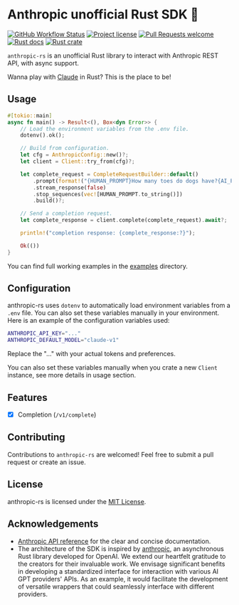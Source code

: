 # Anthropic unofficial Rust SDK  🦀

[![GitHub Workflow Status](https://github.com/abdelhamidbakhta/anthropic-rs/actions/workflows/test.yml/badge.svg)](https://github.com/abdelhamidbakhta/anthropic-rs/actions/workflows/test.yml)
[![Project license](https://img.shields.io/github/license/abdelhamidbakhta/anthropic-rs.svg?style=flat-square)](LICENSE)
[![Pull Requests welcome](https://img.shields.io/badge/PRs-welcome-ff69b4.svg?style=flat-square)](https://github.com/abdelhamidbakhta/anthropic-rs/issues?q=is%3Aissue+is%3Aopen+label%3A%22help+wanted%22)
[![Rust docs](https://docs.rs/anthropic/badge.svg)](https://docs.rs/anthropic)
[![Rust crate](https://img.shields.io/crates/v/anthropic.svg)](https://crates.io/crates/anthropic)

`anthropic-rs` is an unofficial Rust library to interact with Anthropic REST API, with async support.

Wanna play with [Claude](https://www.anthropic.com/product) in Rust? This is the place to be!

## Usage

```rust
#[tokio::main]
async fn main() -> Result<(), Box<dyn Error>> {
    // Load the environment variables from the .env file.
    dotenv().ok();

    // Build from configuration.
    let cfg = AnthropicConfig::new()?;
    let client = Client::try_from(cfg)?;

    let complete_request = CompleteRequestBuilder::default()
        .prompt(format!("{HUMAN_PROMPT}How many toes do dogs have?{AI_PROMPT}"))
        .stream_response(false)
        .stop_sequences(vec![HUMAN_PROMPT.to_string()])
        .build()?;

    // Send a completion request.
    let complete_response = client.complete(complete_request).await?;

    println!("completion response: {complete_response:?}");

    Ok(())
}
```

You can find full working examples in the [examples](examples) directory.

## Configuration

anthropic-rs uses `dotenv` to automatically load environment variables from a `.env` file. You can also set these variables manually in your environment. Here is an example of the configuration variables used:

```bash
ANTHROPIC_API_KEY="..."
ANTHROPIC_DEFAULT_MODEL="claude-v1"
```

Replace the "..." with your actual tokens and preferences.

You can also set these variables manually when you crate a new `Client` instance, see more details in usage section.

## Features

- [x] Completion (`/v1/complete`)

## Contributing

Contributions to `anthropic-rs` are welcomed! Feel free to submit a pull request or create an issue.

## License

anthropic-rs is licensed under the [MIT License](LICENSE).

## Acknowledgements

- [Anthropic API reference](https://console.anthropic.com/docs/api/reference) for the clear and concise documentation.
- The architecture of the SDK is inspired by [anthropic](https://github.com/64bit/anthropic), an asynchronous Rust library developed for OpenAI. We extend our heartfelt gratitude to the creators for their invaluable work. We envisage significant benefits in developing a standardized interface for interaction with various AI GPT providers' APIs. As an example, it would facilitate the development of versatile wrappers that could seamlessly interface with different providers.
